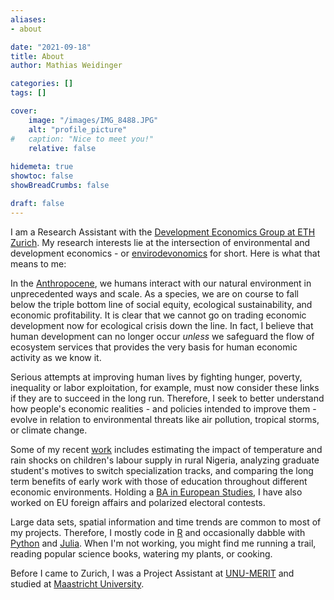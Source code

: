 ```yaml
---
aliases:
- about

date: "2021-09-18"
title: About
author: Mathias Weidinger

categories: []
tags: []

cover:
    image: "/images/IMG_8488.JPG"
    alt: "profile_picture"
#   caption: "Nice to meet you!"
    relative: false
    
hidemeta: true
showtoc: false
showBreadCrumbs: false

draft: false
---
```


I am a Research Assistant with the [Development Economics Group at ETH Zurich](https://dec.ethz.ch/). My research interests lie at the intersection of environmental and development economics - or [envirodevonomics](https://www.aeaweb.org/articles?id=10.1257/jel.53.1.5) for short. Here is what that means to me:

In the [Anthropocene](https://www.nature.com/articles/415023a), we humans interact with our natural environment in unprecedented ways and scale. As a species, we are on course to fall below the triple bottom line of social equity, ecological sustainability, and economic profitability. It is clear that we cannot go on trading economic development now for ecological crisis down the line. In fact, I believe that human development can no longer occur *unless* we safeguard the flow of ecosystem services that provides the very basis for human economic activity as we know it.

Serious attempts at improving human lives by fighting hunger, poverty, inequality or labor exploitation, for example, must now consider these links if they are to succeed in the long run. Therefore, I seek to better understand how people's economic realities - and policies intended to improve them - evolve in relation to environmental threats like air pollution, tropical storms, or climate change. 

Some of my recent [work](/research) includes estimating the impact of temperature and rain shocks on children's labour supply in rural Nigeria, analyzing graduate student's motives to switch specialization tracks, and comparing the long term benefits of early work with those of education throughout different economic environments. Holding a [BA in European Studies](https://www.maastrichtuniversity.nl/education/bachelor/bachelor-european-studies), I have also worked on EU foreign affairs and polarized electoral contests.

Large data sets, spatial information and time trends are common to most of my projects. Therefore, I mostly code in [R](https://www.r-project.org/) and occasionally dabble with [Python](https://www.python.org/) and [Julia](https://julialang.org/). When I'm not working, you might find me running a trail, reading popular science books, watering my plants, or cooking.

Before I came to Zurich, I was a Project Assistant at [UNU-MERIT](https://merit.unu.edu) and studied at [Maastricht University](https://www.maastrichtuniversity.nl).